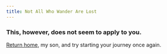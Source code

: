 ```yaml
---
title: Not All Who Wander Are Lost
---
```


### This, however, does not seem to apply to you.

[Return home](/), my son, and try starting your journey once again.
